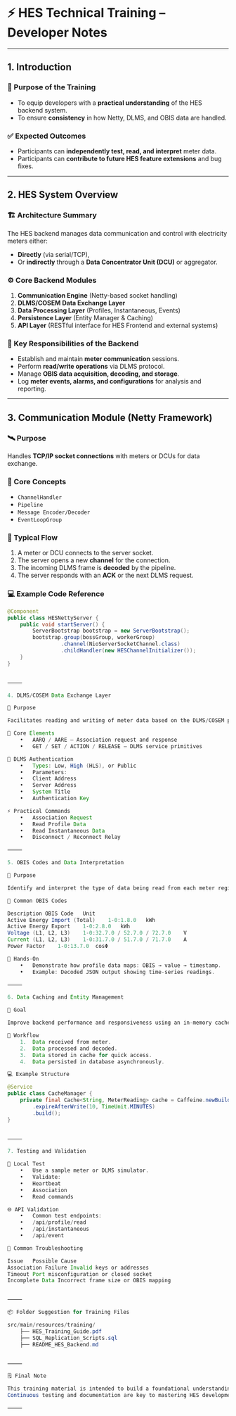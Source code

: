# ⚡ HES Technical Training – Developer Notes

---

## 1. Introduction

### 🎯 Purpose of the Training
- To equip developers with a **practical understanding** of the HES backend system.  
- To ensure **consistency** in how Netty, DLMS, and OBIS data are handled.

### ✅ Expected Outcomes
- Participants can **independently test, read, and interpret** meter data.  
- Participants can **contribute to future HES feature extensions** and bug fixes.

---

## 2. HES System Overview

### 🏗️ Architecture Summary
The HES backend manages data communication and control with electricity meters either:
- **Directly** (via serial/TCP),
- Or **indirectly** through a **Data Concentrator Unit (DCU)** or aggregator.

### ⚙️ Core Backend Modules
1. **Communication Engine** (Netty-based socket handling)  
2. **DLMS/COSEM Data Exchange Layer**  
3. **Data Processing Layer** (Profiles, Instantaneous, Events)  
4. **Persistence Layer** (Entity Manager & Caching)  
5. **API Layer** (RESTful interface for HES Frontend and external systems)

### 🧩 Key Responsibilities of the Backend
- Establish and maintain **meter communication** sessions.  
- Perform **read/write operations** via DLMS protocol.  
- Manage **OBIS data acquisition, decoding, and storage**.  
- Log **meter events, alarms, and configurations** for analysis and reporting.

---

## 3. Communication Module (Netty Framework)

### 🛰️ Purpose
Handles **TCP/IP socket connections** with meters or DCUs for data exchange.

### 🧠 Core Concepts
- `ChannelHandler`
- `Pipeline`
- `Message Encoder/Decoder`
- `EventLoopGroup`

### 🔄 Typical Flow
1. A meter or DCU connects to the server socket.  
2. The server opens a new **channel** for the connection.  
3. The incoming DLMS frame is **decoded** by the pipeline.  
4. The server responds with an **ACK** or the next DLMS request.

### 💻 Example Code Reference
```java
@Component
public class HESNettyServer {
    public void startServer() {
        ServerBootstrap bootstrap = new ServerBootstrap();
        bootstrap.group(bossGroup, workerGroup)
                 .channel(NioServerSocketChannel.class)
                 .childHandler(new HESChannelInitializer());
    }
}


⸻

4. DLMS/COSEM Data Exchange Layer

🎯 Purpose

Facilitates reading and writing of meter data based on the DLMS/COSEM protocol.

🔑 Core Elements
	•	AARQ / AARE – Association request and response
	•	GET / SET / ACTION / RELEASE – DLMS service primitives

🔐 DLMS Authentication
	•	Types: Low, High (HLS), or Public
	•	Parameters:
	•	Client Address
	•	Server Address
	•	System Title
	•	Authentication Key

⚡ Practical Commands
	•	Association Request
	•	Read Profile Data
	•	Read Instantaneous Data
	•	Disconnect / Reconnect Relay

⸻

5. OBIS Codes and Data Interpretation

🎯 Purpose

Identify and interpret the type of data being read from each meter register.

📘 Common OBIS Codes

Description	OBIS Code	Unit
Active Energy Import (Total)	1-0:1.8.0	kWh
Active Energy Export	1-0:2.8.0	kWh
Voltage (L1, L2, L3)	1-0:32.7.0 / 52.7.0 / 72.7.0	V
Current (L1, L2, L3)	1-0:31.7.0 / 51.7.0 / 71.7.0	A
Power Factor	1-0:13.7.0	cosΦ

🧩 Hands-On
	•	Demonstrate how profile data maps: OBIS → value → timestamp.
	•	Example: Decoded JSON output showing time-series readings.

⸻

6. Data Caching and Entity Management

🎯 Goal

Improve backend performance and responsiveness using an in-memory cache such as Caffeine Cache.

🔄 Workflow
	1.	Data received from meter.
	2.	Data processed and decoded.
	3.	Data stored in cache for quick access.
	4.	Data persisted in database asynchronously.

💻 Example Structure

@Service
public class CacheManager {
    private final Cache<String, MeterReading> cache = Caffeine.newBuilder()
        .expireAfterWrite(10, TimeUnit.MINUTES)
        .build();
}


⸻

7. Testing and Validation

🧪 Local Test
	•	Use a sample meter or DLMS simulator.
	•	Validate:
	•	Heartbeat
	•	Association
	•	Read commands

🌐 API Validation
	•	Common test endpoints:
	•	/api/profile/read
	•	/api/instantaneous
	•	/api/event

🧯 Common Troubleshooting

Issue	Possible Cause
Association Failure	Invalid keys or addresses
Timeout	Port misconfiguration or closed socket
Incomplete Data	Incorrect frame size or OBIS mapping


⸻

📦 Folder Suggestion for Training Files

src/main/resources/training/
    ├── HES_Training_Guide.pdf
    ├── SQL_Replication_Scripts.sql
    ├── README_HES_Backend.md


⸻

🗒️ Final Note

This training material is intended to build a foundational understanding of the HES backend structure and communication flow.
Continuous testing and documentation are key to mastering HES development.

⸻



